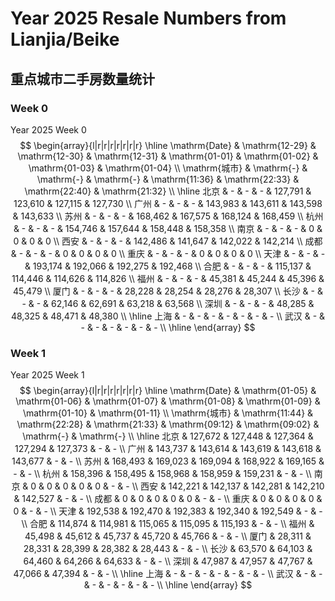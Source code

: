 # Year 2025 Resale Numbers from Lianjia/Beike

## 重点城市二手房数量统计



### Week 0

$\text{Year 2025 Week 0}$
$$
\begin{array}{l|r|r|r|r|r|r|r}
\hline
\mathrm{Date} & \mathrm{12-29} & \mathrm{12-30} & \mathrm{12-31} & \mathrm{01-01} & \mathrm{01-02} & \mathrm{01-03} & \mathrm{01-04} \\
\mathrm{城市} & \mathrm{-} & \mathrm{-} & \mathrm{-} & \mathrm{11:36} & \mathrm{22:33} & \mathrm{22:40} & \mathrm{21:32} \\
\hline
北京 & - & - & - & 127,791 & 123,610 & 127,115 & 127,730 \\
广州 & - & - & - & 143,983 & 143,611 & 143,598 & 143,633 \\
苏州 & - & - & - & 168,462 & 167,575 & 168,124 & 168,459 \\
杭州 & - & - & - & 154,746 & 157,644 & 158,448 & 158,358 \\
南京 & - & - & - & 0 & 0 & 0 & 0 \\
西安 & - & - & - & 142,486 & 141,647 & 142,022 & 142,214 \\
成都 & - & - & - & 0 & 0 & 0 & 0 \\
重庆 & - & - & - & 0 & 0 & 0 & 0 \\
天津 & - & - & - & 193,174 & 192,066 & 192,275 & 192,468 \\
合肥 & - & - & - & 115,137 & 114,446 & 114,626 & 114,826 \\
福州 & - & - & - & 45,381 & 45,244 & 45,396 & 45,479 \\
厦门 & - & - & - & 28,228 & 28,254 & 28,276 & 28,307 \\
长沙 & - & - & - & 62,146 & 62,691 & 63,218 & 63,568 \\
深圳 & - & - & - & 48,285 & 48,325 & 48,471 & 48,380 \\
\hline
上海 & - & - & - & - & - & - & - \\
武汉 & - & - & - & - & - & - & - \\
\hline
\end{array}
$$



### Week 1

$\text{Year 2025 Week 1}$
$$
\begin{array}{l|r|r|r|r|r|r|r}
\hline
\mathrm{Date} & \mathrm{01-05} & \mathrm{01-06} & \mathrm{01-07} & \mathrm{01-08} & \mathrm{01-09} & \mathrm{01-10} & \mathrm{01-11} \\
\mathrm{城市} & \mathrm{11:44} & \mathrm{22:28} & \mathrm{21:33} & \mathrm{09:12} & \mathrm{09:02} & \mathrm{-} & \mathrm{-} \\
\hline
北京 & 127,672 & 127,448 & 127,364 & 127,294 & 127,373 & - & - \\
广州 & 143,737 & 143,614 & 143,619 & 143,618 & 143,677 & - & - \\
苏州 & 168,493 & 169,023 & 169,094 & 168,922 & 169,165 & - & - \\
杭州 & 158,396 & 158,495 & 158,968 & 158,959 & 159,231 & - & - \\
南京 & 0 & 0 & 0 & 0 & 0 & - & - \\
西安 & 142,221 & 142,137 & 142,281 & 142,210 & 142,527 & - & - \\
成都 & 0 & 0 & 0 & 0 & 0 & - & - \\
重庆 & 0 & 0 & 0 & 0 & 0 & - & - \\
天津 & 192,538 & 192,470 & 192,383 & 192,340 & 192,549 & - & - \\
合肥 & 114,874 & 114,981 & 115,065 & 115,095 & 115,193 & - & - \\
福州 & 45,498 & 45,612 & 45,737 & 45,720 & 45,766 & - & - \\
厦门 & 28,311 & 28,331 & 28,399 & 28,382 & 28,443 & - & - \\
长沙 & 63,570 & 64,103 & 64,460 & 64,266 & 64,633 & - & - \\
深圳 & 47,987 & 47,957 & 47,767 & 47,066 & 47,394 & - & - \\
\hline
上海 & - & - & - & - & - & - & - \\
武汉 & - & - & - & - & - & - & - \\
\hline
\end{array}
$$

